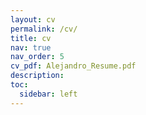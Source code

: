 ```yaml
---
layout: cv
permalink: /cv/
title: cv
nav: true
nav_order: 5
cv_pdf: Alejandro_Resume.pdf
description:
toc:
  sidebar: left
---
```


